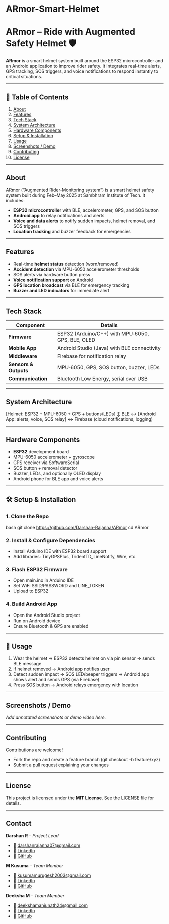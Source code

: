 # ARmor-Smart-Helmet
# ARmor – Ride with Augmented Safety Helmet 🛡️

**ARmor** is a smart helmet system built around the ESP32 microcontroller and an Android application to improve rider safety. It integrates real-time alerts, GPS tracking, SOS triggers, and voice notifications to respond instantly to critical situations.

---

## 🚀 Table of Contents
1. [About](#about)  
2. [Features](#features)  
3. [Tech Stack](#tech-stack)  
4. [System Architecture](#system-architecture)  
5. [Hardware Components](#hardware-components)  
6. [Setup & Installation](#setup--installation)  
7. [Usage](#usage)  
8. [Screenshots / Demo](#screenshots--demo)  
9. [Contributing](#contributing)  
10. [License](#license)  

---

## About  
ARmor (“Augmented Rider-Monitoring system”) is a smart helmet safety system built during Feb–May 2025 at Sambhram Institute of Tech. It includes:  
- **ESP32 microcontroller** with BLE, accelerometer, GPS, and SOS button  
- **Android app** to relay notifications and alerts  
- **Voice and data alerts** to notify sudden impacts, helmet removal, and SOS triggers  
- **Location tracking** and buzzer feedback for emergencies

---

## Features  
- Real-time **helmet status** detection (worn/removed)  
- **Accident detection** via MPU-6050 accelerometer thresholds  
- SOS alerts via hardware button press  
- **Voice notification support** on Android  
- **GPS location broadcast** via BLE for emergency tracking  
- **Buzzer and LED indicators** for immediate alert

---

## Tech Stack  
| Component           | Details |
|--------------------|---------|
| **Firmware**        | ESP32 (Arduino/C++) with MPU‑6050, GPS, BLE, OLED |
| **Mobile App**      | Android Studio (Java) with BLE connectivity |
| **Middleware**      | Firebase for notification relay |
| **Sensors & Outputs** | MPU‑6050, GPS, SOS button, buzzer, LEDs |
| **Communication**   | Bluetooth Low Energy, serial over USB |

---

## System Architecture  
[Helmet: ESP32 + MPU-6050 + GPS + buttons/LEDs] 
   ↕ BLE ↔
[Android App: alerts, voice, SOS relay]
   ↔ Firebase (cloud notifications, logging)


---

## Hardware Components  
- **ESP32** development board  
- MPU-6050 accelerometer + gyroscope  
- GPS receiver via SoftwareSerial  
- SOS button + removal detector  
- Buzzer, LEDs, and optionally OLED display  
- Android phone for BLE app and voice alerts

---

## 🛠️ Setup & Installation  

### 1. Clone the Repo  
bash
git clone https://github.com/Darshan-Rajanna/ARmor
cd ARmor


### 2. Install & Configure Dependencies  
- Install Arduino IDE with ESP32 board support  
- Add libraries: TinyGPSPlus, TridentTD_LineNotify, Wire, etc.

### 3. Flash ESP32 Firmware  
- Open main.ino in Arduino IDE  
- Set WiFi SSID/PASSWORD and LINE_TOKEN  
- Upload to ESP32

### 4. Build Android App  
- Open the Android Studio project  
- Run on Android device  
- Ensure Bluetooth & GPS are enabled

---

## 📱 Usage  
1. Wear the helmet → ESP32 detects helmet on via pin sensor → sends BLE message  
2. If helmet removed → Android app notifies user  
3. Detect sudden impact → SOS LED/beeper triggers → Android app shows alert and sends GPS (via Firebase)  
4. Press SOS button → Android relays emergency with location

---

## Screenshots / Demo  
*Add annotated screenshots or demo video here.*

---

## Contributing  
Contributions are welcome!  
- Fork the repo and create a feature branch (git checkout -b feature/xyz)  
- Submit a pull request explaining your changes

---

## License  
This project is licensed under the **MIT License**. See the [LICENSE](LICENSE) file for details.

---

## Contact  
**Darshan R** – *Project Lead*  
- 📧 darshanrajanna07@gmail.com  
- 🔗 [LinkedIn](https://www.linkedin.com/in/darshan-rajanna-07-/)  
- 🔗 [GitHub](https://github.com/Darshan-Rajanna) 


**M Kusuma** – *Team Member*  
 - 📧 kusumamurugesh2003@gmail.com
 - 🔗 [LinkedIn](https://www.linkedin.com/in/kusuma-techdev/)  
 - 🔗 [GitHub](https://github.com/Kuusuma)


**Deeksha M** – *Team Member*  
 - 📧 deekshamanjunath24@gmail.com
 - 🔗 [LinkedIn](https://www.linkedin.com/in/deeksha-manjunath-805348230/)  
 - 🔗 [GitHub](https://github.com/deeksha-manjunath2)
